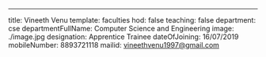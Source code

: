 ---
title: Vineeth Venu
template: faculties
hod: false
teaching: false
department: cse
departmentFullName: Computer Science and Engineering
image: ./image.jpg
designation: Apprentice Trainee
dateOfJoining: 16/07/2019
mobileNumber: 8893721118
mailid: vineethvenu1997@gmail.com
